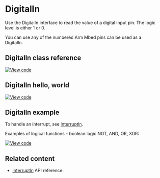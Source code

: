 # DigitalIn

Use the DigitalIn interface to read the value of a digital input pin. The logic level is either 1 or 0.

You can use any of the numbered Arm Mbed pins can be used as a DigitalIn.

## DigitalIn class reference

[![View code](https://www.mbed.com/embed/?type=library)](https://os.mbed.com/docs/v5.13/mbed-os-api-doxy/classmbed_1_1_digital_in.html)

## DigitalIn hello, world

[![View code](https://www.mbed.com/embed/?url=https://os.mbed.com/teams/mbed_example/code/DigitalIn_HelloWorld/)](https://os.mbed.com/teams/mbed_example/code/DigitalIn_HelloWorld/file/9377dcb1cef3/main.cpp)

## DigitalIn example

To handle an interrupt, see [InterruptIn](interruptin.html).

Examples of logical functions - boolean logic NOT, AND, OR, XOR:

[![View code](https://www.mbed.com/embed/?url=https://os.mbed.com/teams/mbed_example/code/DigitalIn_ex_1/)](https://os.mbed.com/teams/mbed_example/code/DigitalIn_ex_1/file/ad8683db322a/main.cpp)

## Related content

- [InterruptIn](interruptin.html) API reference.
